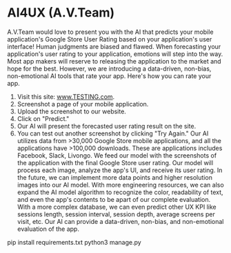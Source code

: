 # AI4UX (A.V.Team)
A.V.Team would love to present you with the AI that predicts your mobile application's Google Store User Rating based on your application's user interface! Human judgments are biased and flawed. When forecasting your application's user rating to your application, emotions will step into the way. Most app makers will reserve to releasing the application to the market and hope for the best. However, we are introducing a data-driven, non-bias, non-emotional AI tools that rate your app.
Here's how you can rate your app.
1. Visit this site: www.TESTING.com.
2. Screenshot a page of your mobile application.
3. Upload the screenshot to our website.
4. Click on "Predict."
5. Our AI will present the forecasted user rating result on the site.
6. You can test out another screenshot by clicking "Try Again."
Our AI utilizes data from >30,000 Google Store mobile applications, and all the applications have >100,000 downloads. These are applications includes Facebook, Slack, Livongo. We feed our model with the screenshots of the application with the final Google Store user rating. Our model will process each image, analyze the app's UI, and receive its user rating.
In the future, we can implement more data points and higher resolution images into our AI model. With more engineering resources, we can also expand the AI model algorithm to recognize the color, readability of text, and even the app's contents to be apart of our complete evaluation. With a more complex database, we can even predict other UX KPI like sessions length, session interval, session depth, average screens per visit, etc. Our AI can provide a data-driven, non-bias, and non-emotional evaluation of the app.

pip install requirements.txt
python3 manage.py